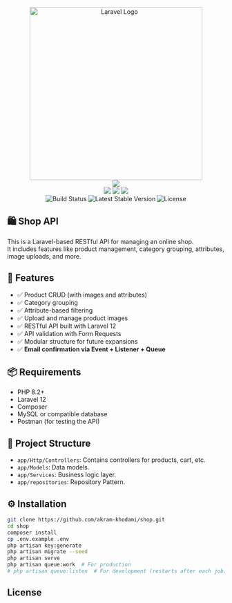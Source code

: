 <div align="center">
 <a href="https://laravel.com" target="_blank">
  <img src="https://raw.githubusercontent.com/laravel/art/master/logo-lockup/5%20SVG/2%20CMYK/1%20Full%20Color/laravel-logolockup-cmyk-red.svg" width="400" alt="Laravel Logo">
 </a>
</div>

<div align="center">
 <img src="https://img.shields.io/badge/AKRAM-KHODAMI-blue?style=for-the-badge" />
</div>

<div align="center">
 <img src="https://img.shields.io/badge/Laravel-API%20Auth-red?style=for-the-badge&logo=laravel" />
 <img src="https://img.shields.io/badge/PHP-8.2%2B-blue?style=for-the-badge&logo=php" />
 <img src="https://img.shields.io/badge/Auth-Sanctum-orange?style=for-the-badge" />
</div>

<div align="center">
 <img src="https://github.com/laravel/framework/workflows/tests/badge.svg" alt="Build Status">
 <img src="https://img.shields.io/packagist/v/laravel/framework" alt="Latest Stable Version">
 <img src="https://img.shields.io/packagist/l/laravel/framework" alt="License">
</div>

## 🛍️ Shop API

This is a Laravel-based RESTful API for managing an online shop.  
It includes features like product management, category grouping, attributes, image uploads, and more.

## 🚀 Features
- ✅ Product CRUD (with images and attributes)
- ✅ Category grouping
- ✅ Attribute-based filtering
- ✅ Upload and manage product images
- ✅ RESTful API built with Laravel 12
- ✅ API validation with Form Requests
- ✅ Modular structure for future expansions
- ✅ **Email confirmation via Event + Listener + Queue**

## 📦 Requirements

- PHP 8.2+
- Laravel 12
- Composer
- MySQL or compatible database
- Postman (for testing the API)

## 📂 Project Structure
- `app/Http/Controllers`: Contains controllers for products, cart, etc.
- `app/Models`: Data models.
- `app/Services`: Business logic layer.
- `app/repositories`: Repository Pattern.

## ⚙️ Installation

```bash
git clone https://github.com/akram-khodami/shop.git
cd shop
composer install
cp .env.example .env
php artisan key:generate
php artisan migrate --seed
php artisan serve
php artisan queue:work  # For production
# php artisan queue:listen  # For development (restarts after each job)
```
## License
